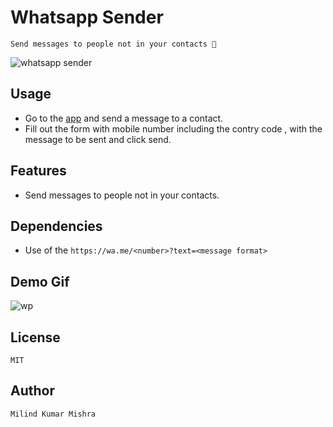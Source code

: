 # Whatsapp Sender

`Send messages to people not in your contacts 🚀`

![whatsapp sender](https://user-images.githubusercontent.com/28717686/162608845-69ebcc07-797f-4b9f-8dd2-e17a5610b434.png)

## Usage

- Go to the [app](https://milind.live/wp) and send a message to a contact.
- Fill out the form with mobile number including the contry code , with the message to be sent and click send.

## Features

- Send messages to people not in your contacts.

## Dependencies

- Use of the `https://wa.me/<number>?text=<message format>`

## Demo Gif

![wp](https://user-images.githubusercontent.com/28717686/162949869-aabe82d1-af5c-424b-93b6-3d265eb6d786.gif)

## License

    MIT

## Author

    Milind Kumar Mishra
